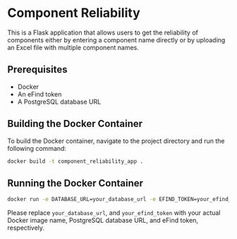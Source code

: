 # Component Reliability

This is a Flask application that allows users to get the reliability of components either by entering a component name directly or by uploading an Excel file with multiple component names.

## Prerequisites

- Docker
- An eFind token
- A PostgreSQL database URL

## Building the Docker Container

To build the Docker container, navigate to the project directory and run the following command:

```bash
docker build -t component_reliability_app .
```

## Running the Docker Container

```bash
docker run -e DATABASE_URL=your_database_url -e EFIND_TOKEN=your_efind_token -p 5000:5000 component_reliability_app
```

Please replace `your_database_url`, and `your_efind_token` with your actual Docker image name,
PostgreSQL database URL, and eFind token, respectively.